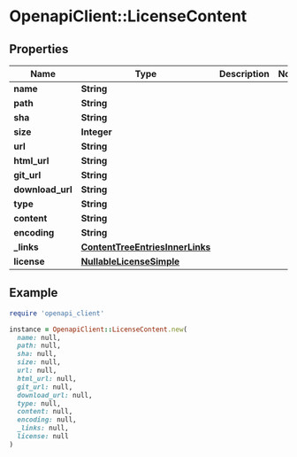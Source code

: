 # OpenapiClient::LicenseContent

## Properties

| Name | Type | Description | Notes |
| ---- | ---- | ----------- | ----- |
| **name** | **String** |  |  |
| **path** | **String** |  |  |
| **sha** | **String** |  |  |
| **size** | **Integer** |  |  |
| **url** | **String** |  |  |
| **html_url** | **String** |  |  |
| **git_url** | **String** |  |  |
| **download_url** | **String** |  |  |
| **type** | **String** |  |  |
| **content** | **String** |  |  |
| **encoding** | **String** |  |  |
| **_links** | [**ContentTreeEntriesInnerLinks**](ContentTreeEntriesInnerLinks.md) |  |  |
| **license** | [**NullableLicenseSimple**](NullableLicenseSimple.md) |  |  |

## Example

```ruby
require 'openapi_client'

instance = OpenapiClient::LicenseContent.new(
  name: null,
  path: null,
  sha: null,
  size: null,
  url: null,
  html_url: null,
  git_url: null,
  download_url: null,
  type: null,
  content: null,
  encoding: null,
  _links: null,
  license: null
)
```

